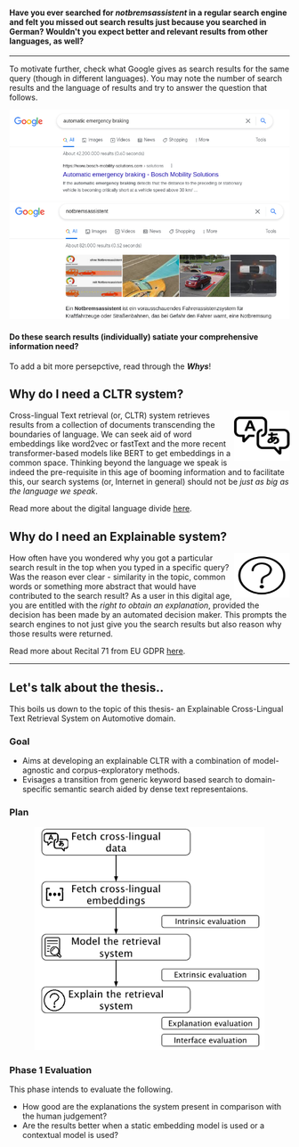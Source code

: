 #### Have you ever searched for _notbremsassistent_ in a regular search engine and felt you missed out search results just because you searched in German? Wouldn't you expect better and relevant results from other languages, as well?

----


To motivate further, check what Google gives as search results for the same query (though in different languages). You may note the number of search results and the language of results and try to answer the question that follows. 

![img](images/en_result.png)
![img](images/de_result.png)


#### Do these search results (individually) satiate your comprehensive information need?

To add a bit more persepctive, read through the **_Whys_**!

## Why do I need a CLTR system?

<img align="right" width="100" height="90" src="images/multilingual-icon-9.jpg">

Cross-lingual Text retrieval (or, CLTR) system retrieves results from a collection of documents transcending the boundaries of language. We can seek aid of word embeddings like word2vec or fastText and the more recent transformer-based models like BERT to get embeddings in a common space. Thinking beyond the language we speak is indeed the pre-requisite in this age of booming information and to facilitate this, our search systems (or, Internet in general) should not be *just as big as the language we speak*. 

Read more about the digital language divide [here](http://labs.theguardian.com/digital-language-divide/). 


## Why do I need an Explainable system?

<img align="right" width="100" height="80" src="images/explainable.png">

How often have you wondered why you got a particular search result in the top when you typed in a specific query? Was the reason ever clear - similarity in the topic, common words or something more abstract that would have contributed to the search result? As a user in this digital age, you are entitled with the *right to obtain an explanation*, provided the decision has been made by an automated decision maker. This prompts the search engines to not just give you the search results but also reason why those results were returned.

Read more about Recital 71 from EU GDPR [here](https://www.privacy-regulation.eu/en/recital-71-GDPR.htm).

---

## Let's talk about the thesis..

This boils us down to the topic of this thesis- an Explainable Cross-Lingual Text Retrieval System on Automotive domain.

### Goal

- Aims at developing an explainable CLTR with a combination of model-agnostic and corpus-exploratory methods.
- Evisages a transition from generic keyword based search to domain-specific semantic search aided by dense text representaions.

### Plan 

<p align="center">
  <img height="400" src="images/plan.png">
</p>

### Phase 1 Evaluation

This phase intends to evaluate the following.
- How good are the explanations the system present in comparison with the human judgement?
- Are the results better when a static embedding model is used or a contextual model is used?
